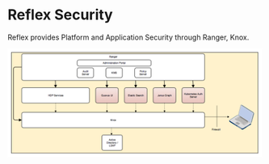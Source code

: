 # Reflex Security

Reflex provides Platform and Application Security through Ranger, Knox.

![reflex security image](/images/reflex-rangersecurity.png)
